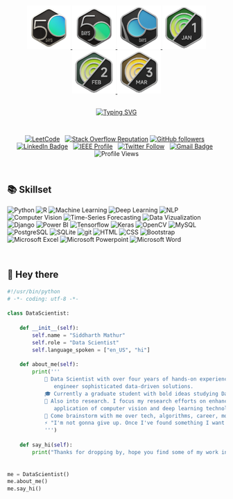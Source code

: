 <!-- <div id="header" align="center">
  <img src="https://github.com/Siddikulus/Siddikulus/blob/main/Rinnegan.gif" alt="👋 Hi there! I'm Siddharth Mathur" title="👋 Hi there! I'm Siddharth Mathur" width ="600" height="180" />
</div> -->
<div id="header" align="center">
  <a href = "https://leetcode.com/onehotencoder_97/">
    <img src="https://github.com/Siddikulus/Siddikulus/blob/main/50_Days.gif" alt="50 Days Badge 2023" title="Leetcode 50 Days Badge 2023" width = "100" height = "100"/>
  </a>
    <a href = "https://leetcode.com/onehotencoder_97/">
  <img src="https://github.com/Siddikulus/Siddikulus/blob/main/50_Days_2024.gif" alt="50 Days Badge 2024" title="Leetcode 50 Days Badge 2024" width = "100" height = "100"/>
  </a>
   <a href = "https://leetcode.com/onehotencoder_97/">
  <img src="https://github.com/Siddikulus/Siddikulus/blob/main/100_days.gif" alt="100 Days Badge 2024" title="Leetcode 100 Days Badge 2024" width = "100" height = "100"/>
  </a>
  <a href = "https://leetcode.com/onehotencoder_97/">
  <img src="https://github.com/Siddikulus/Siddikulus/blob/main/Jan_DC.gif" alt="January 24 Daily Challenge" title="Leetcode January Badge" width = "100" height = "100"/>
  </a>
  <a href = "https://leetcode.com/onehotencoder_97/">
  <img src="https://github.com/Siddikulus/Siddikulus/blob/main/Feb_DC.gif" alt="February 24 Daily Challenge" title="Leetcode February Badge" width = "100" height = "100"/>
  </a>
  <a href = "https://leetcode.com/onehotencoder_97/">
  <img src="https://github.com/Siddikulus/Siddikulus/blob/main/Mar_DC.gif" alt="March 24 Daily Challenge" title="Leetcode March Badge" width = "100" height = "100"/>
  </a>
</div>

<br>

<div id="header" align="center">
  
  [![Typing SVG](https://readme-typing-svg.demolab.com?font=Merriweather&size=30&pause=700&color=EC4A3F&center=true&vCenter=true&random=false&width=434&lines=Data+Scientist;Python+Developer;Naruto+Fanatic)](https://git.io/typing-svg)
  
</div>

<br>
<div id="header" align="center">
  
[![LeetCode](https://img.shields.io/badge/dynamic/json?style=plastic&labelColor=black&color=%23ffa116&label=Solved&query=solvedOverTotal&url=https%3A%2F%2Fleetcode-badge.vercel.app%2Fapi%2Fusers%2Fonehotencoder_97&logo=leetcode&logoColor=yellow)](https://leetcode.com/onehotencoder_97/) &nbsp;
[![Stack Overflow Reputation](https://img.shields.io/stackexchange/stackoverflow/r/10614373?color=orange&label=reputation&logo=stackoverflow&style=social)](https://stackoverflow.com/users/10614373 "Stack Overflow Reputation")
[![GitHub followers](https://img.shields.io/github/followers/Siddikulus?label=Follow&style=social)](https://github.com/Siddikulus/?tab=follow) &nbsp;
[![LinkedIn Badge](https://img.shields.io/badge/-LinkedIn-blue?style=social&logo=Linkedin&logoColor=blue&link=https://www.linkedin.com/in/siddharth-mathur-24b6a2152/)](https://www.linkedin.com/in/siddharth-mathur-24b6a2152/) &nbsp;
[![IEEE Profile](https://img.shields.io/badge/-IEEE-00629B?style=social&logo=ieee&logoColor=blue&link=https://ieeexplore.ieee.org/author/37089563053)](https://ieeexplore.ieee.org/author/37089563053) &nbsp;
[![Twitter Follow](https://img.shields.io/twitter/follow/Trollsorous?style=social)](https://twitter.com/intent/follow?screen_name=Trollsorous) &nbsp;
[![Gmail Badge](https://img.shields.io/badge/-siddharthmathur20@gmail.com-c14438?style=social&logo=Gmail&logoColor=red&link=mailto:siddharthmathur20@gmail.com)](mailto:email@anuragsingh.dev) &nbsp;
![Profile Views](https://komarev.com/ghpvc/?username=Siddikulus&label=Profile%20views&color=0e75b6&style=flat)

<!--[![Stack Overflow](https://stackoverflow-badge.vercel.app/?userID=10614373)](https://stackoverflow.com/users/10614373/trollsors) &nbsp;-->

</div>

<!--
**Siddikulus/Siddikulus** is a ✨ _special_ ✨ repository because its `README.md` (this file) appears on your GitHub profile.

Here are some ideas to get you started:

- 🔭 I’m currently working on ...
- 🌱 I’m currently learning ...
- 👯 I’m looking to collaborate on ...
- 🤔 I’m looking for help with ...
- 💬 Ask me about ...
- 📫 How to reach me: ...
- 😄 Pronouns: ...
- ⚡ Fun fact: ...
-->
<br>

## 📚 Skillset

<p>
  <img alt="Python" src="https://img.shields.io/badge/-Python-5F259F?style=flat-square&logo=python&logoColor=white" />
  <img alt="R" src="https://img.shields.io/badge/-R-8DD6F9?style=flat-square&logo=r&logoColor=white" /> 
  <img alt="Machine Learning" src="https://img.shields.io/badge/-Machine Learning-DC0032?style=flat-square&logo=googlecloudcomposer&logoColor=white"/>
  <img alt="Deep Learning" src="https://img.shields.io/badge/-Deep Learning-46a2f1?style=flat-square&logo=netlify&logoColor=white" />
  <img alt="NLP" src="https://img.shields.io/badge/-NLP-430098?style=flat-square&logo=naver&logoColor=white" />
  <img alt="Computer Vision" src="https://img.shields.io/badge/-Computer Vision-428813?style=flat-square&logo=redux&logoColor=white" />
  <img alt="Time-Series Forecasting" src="https://img.shields.io/badge/-Time Series Forecasting-B7178C?style=flat-square&logo=tvtime&logoColor=white" />
  <img alt="Data Vizualization" src="https://img.shields.io/badge/-Data Vizualization-FFFC00?style=flat-square&logo=taichigraphics&logoColor=white" />
  <img alt="Django" src="https://img.shields.io/badge/-Django-E34F26?style=flat-square&logo=django&logoColor=white" />
  <img alt="Power BI" src="https://img.shields.io/badge/-Power BI-4285F4?style=flat-square&logo=powerbi&logoColor=white" />
  <img alt="Tensorflow" src="https://img.shields.io/badge/TensorFlow-FF6F00?style=flat-square&logo=tensorflow&logoColor=white" />
  <img alt="Keras" src="https://img.shields.io/badge/Keras-F5C300?style=flat-square&logo=keras&logoColor=white" />
  <img alt="OpenCV" src="https://img.shields.io/badge/OpenCV-5C3EE8?style=flat-square&logo=opencv&logoColor=white" />
  <img alt="MySQL" src="https://img.shields.io/badge/-MySQL-FB542B?style=flat-square&logo=mysql&logoColor=white" />
  <img alt="PostgreSQL" src="https://img.shields.io/badge/-PostgreSQL-EC4A3F?style=flat-square&logo=postgresql&logoColor=white" />
  <img alt="SQLite" src="https://img.shields.io/badge/-SQLite-F9A03C?style=flat-square&logo=sqlite&logoColor=white" />
  <img alt="git" src="https://img.shields.io/badge/-Git-F05032?style=flat-square&logo=git&logoColor=white" />
  <img alt="HTML" src="https://img.shields.io/badge/-HTML-ea2845?style=flat-square&logo=html5&logoColor=white" />
  <img alt="CSS" src="https://img.shields.io/badge/-CSS-8C4FFF?style=flat-square&logo=css3&logoColor=white" />
  <img alt="Bootstrap" src="https://img.shields.io/badge/-Boootstrap-CB3837?style=flat-square&logo=bootstrap&logoColor=white" />
  <img alt="Microsoft Excel" src="https://img.shields.io/badge/-Microsoft Excel-F7B93E?style=flat-square&logo=microsoft-excel&logoColor=white" />
  <img alt="Microsoft Powerpoint" src="https://img.shields.io/badge/-Microsoft Powerpoint-13aa52?style=flat-square&logo=microsoft-powerpoint&logoColor=white" />
  <img alt="Microsoft Word" src="https://img.shields.io/badge/-Microsoft Word-43853d?style=flat-square&logo=microsoft-word&logoColor=white" />
</p>

<br>

## 👋 Hey there 

```python
#!/usr/bin/python
# -*- coding: utf-8 -*-

class DataScientist:

    def __init__(self):
        self.name = "Siddharth Mathur"
        self.role = "Data Scientist"
        self.language_spoken = ["en_US", "hi"]

    def about_me(self):
        print('''
            💼 Data Scientist with over four years of hands-on experience leveraging Python to architect and
               engineer sophisticated data-driven solutions.
            🎓 Currently a graduate student with bold ideas studying Data Science at the University of Colorado, Boulder.
            🔭 Also into research. I focus my research efforts on enhancing safety and healthcare through the
               application of computer vision and deep learning technologies.
            💬 Come brainstorm with me over tech, algorithms, career, movies, games, anime and music.
            ⚡ "I'm not gonna give up. Once I've found something I want to do, I do it. That's my ninja way!" - Naruto Uzumaki
            ''')

    def say_hi(self):
        print("Thanks for dropping by, hope you find some of my work interesting.")


me = DataScientist()
me.about_me()
me.say_hi()
```

